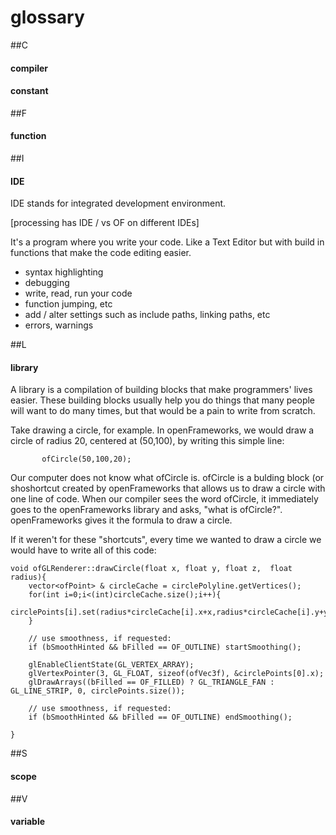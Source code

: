 glossary
======

##C

#### compiler

#### constant

##F

#### function

##I
#### IDE


IDE stands for integrated development environment.

[processing has IDE / vs OF on different IDEs]

It's a program where you write your code. Like a Text Editor but with build in functions that make the code editing easier. 

* syntax highlighting
* debugging
* write, read, run your code
* function jumping, etc
* add / alter settings such as include paths, linking paths, etc
* errors, warnings


##L
#### library
	
A library is a compilation of building blocks that make programmers' lives easier. These building blocks usually help you do things that many people will want to do many times, but that would be a pain to write from scratch.

Take drawing a circle, for example. In openFrameworks, we would draw a circle of radius 20, centered at (50,100), by writing this simple line:
           
           ofCircle(50,100,20);  
           
Our computer does not know what ofCircle is. ofCircle is a bulding block (or shoshortcut created by openFrameworks that allows us to draw a circle with one line of code. When our compiler sees the word ofCircle, it immediately goes to the openFrameworks library and asks, "what is ofCircle?". openFrameworks gives it the formula to draw a circle.

If it weren't for these "shortcuts", every time we wanted to draw a circle we would have to write all of this code:


	void ofGLRenderer::drawCircle(float x, float y, float z,  float radius){
        vector<ofPoint> & circleCache = circlePolyline.getVertices();
        for(int i=0;i<(int)circleCache.size();i++){
                circlePoints[i].set(radius*circleCache[i].x+x,radius*circleCache[i].y+y,z);
        }

        // use smoothness, if requested:
        if (bSmoothHinted && bFilled == OF_OUTLINE) startSmoothing();

        glEnableClientState(GL_VERTEX_ARRAY);
        glVertexPointer(3, GL_FLOAT, sizeof(ofVec3f), &circlePoints[0].x);
        glDrawArrays((bFilled == OF_FILLED) ? GL_TRIANGLE_FAN : GL_LINE_STRIP, 0, circlePoints.size());

        // use smoothness, if requested:
        if (bSmoothHinted && bFilled == OF_OUTLINE) endSmoothing();

	}

##S

#### scope

##V

#### variable


	